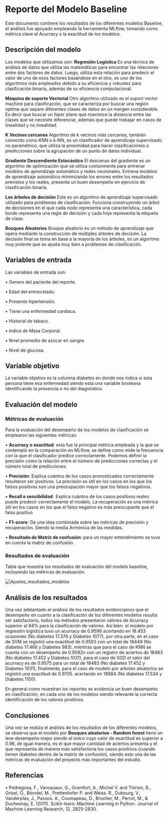 # Reporte del Modelo Baseline

Este documento contiene los resultados de los diferentes modelos Baseline, el análisis fue apoyado empleando la herramienta MLflow, tomando como métrica clave el Acurracy o la exactitud de los modelos.

## Descripción del modelo

Los modelos que utilizamos son:
**Regresión Logística** Es una técnica de análisis de datos que utiliza las matemáticas para encontrar las relaciones entre dos factores de datos. Luego, utiliza esta relación para predecir el valor de uno de esos factores basándose en el otro, es uno de los algoritmos más empleados debido a su eficiencia y robustez para clasificación binaria, además de su eficiencia computacional.

**Maquina de soporte Vectorial** Otro algoritmo utilizado es el suport vector machine para clasificación, que se caracteriza por buscar una región optima que separe diferentes clases de datos en un margen considerable. Es decir que buscar un hiper plano que maximice la distancia entre las clases que se necesite diferenciar, además que puede trabajar en casos de linealidad y no linealidad.

**K Vecinos cercanos** Algoritmo de k vecinos más cercanos, también conocido como KNN o k-NN, es un clasificador de aprendizaje supervisado no paramétrico, que utiliza la proximidad para hacer clasificaciones o predicciones sobre la agrupación de un punto de datos individual.

**Gradiente Descendiente Estocástico** El descenso del gradiente es un algoritmo de optimización que se utiliza comúnmente para entrenar modelos de aprendizaje automático y redes neuronales. Entrena modelos de aprendizaje automático minimizando los errores entre los resultados previstos y los reales, presenta un buen desempeño en ejercicio de clasificación binaria.

**Los árboles de decisión** Este es un algoritmo de aprendizaje supervisado utilizado para problemas de clasificación. Funciona construyendo un árbol de decisiones en el que cada nodo representa una característica, cada borde representa una regla de decisión y cada hoja representa la etiqueta de clase.

**Bosques Aleatorios** Bosque aleatorio es un método de aprendizaje que opera mediante la construcción de múltiples árboles de decisión. La decisión final se toma en base a la mayoría de los árboles, es un algoritmo muy potente que se ajusta muy bien a problemas de clasificación.

## Variables de entrada

Las variables de entrada son:

•	Genero del paciente del reporte.

•	Edad del entrevistado.

•	Presente hipertensión.

•	Tiene una enfermedad cardiaca. 

•	Historial de tabaco.

•	índice de Masa Corporal. 

•	Nivel promedio de azúcar en sangre.

•	Nivel de glucosa.


## Variable objetivo
La variable objetivo es la columna diabetes en donde nos indica si esta persona tiene esa enfermedad siendo esta una variable booleana identificando la presencia o no del diagnóstico.

## Evaluación del modelo

### Métricas de evaluación

Para la evaluación del desempeño de los modelos de clasificación se emplearon las siguientes métricas:

•	**Acurracy o exactitud**: esta fue la principal métrica empleada y la que se contempló en la comparación en MLflow, se define como mide la frecuencia con la que el clasificador predice correctamente. Podemos definir la precisión como la relación entre el número de predicciones correctas y el número total de predicciones.

•	**Precisión**: Explica cuántos de los casos pronosticados correctamente resultaron ser positivos. La precisión es útil en los casos en los que los falsos positivos son una preocupación mayor que los falsos negativos.

•	**Recall o sencibilidad**:  Explica cuántos de los casos positivos reales puede predecir correctamente el modelo. La recuperación es una métrica útil en los casos en los que el falso negativo es más preocupante que el falso positivo

•	**F1-score**: Da una idea combinada sobre las métricas de precisión y recuperación. Siendo la media Armónica de las medidas.

•	**Resultado de Matriz de confusión**: para un mayor entendimiento se tuvo en cuenta la matriz de confusión.

### Resultados de evaluación

Tabla que muestra los resultados de evaluación del modelo baseline, incluyendo las métricas de evaluación.

![Ajustes_resultados_modelos](https://github.com/cris21309/tdsp_template_grupo8/assets/162080075/db0fc289-e21e-4e8f-94e4-1b8c371bb7f4)

## Análisis de los resultados

Una vez adelantado el análisis de los resultados evidenciamos que el desempeño en cuanto a la clasificación de los diferentes modelos resulta ser satisfactorio, todos los métodos presentaron valores de Acurracy superior al 94% para la clasificación de valores.
Así bien. el modelo por regresión logística tuvo un acurracy de 0.9596 acertando en 18.453 ocasiones (No diabetes 17.376 y Diabetes 1077), por otra parte, en el caso de SVM se registró una exactitud de 0.9593 con un total de 18449 (No diabetes 17.466 y Diabetes 983), mientras que para el caso de KNN se cuenta con un desempeño de 0.9592n con un registro de aciertos de 18483 (No diabetes 17.452 y Diabetes 1031), para el caso de SGD el valor del acurracy es de 0.9575 para un total de 18483 (No diabetes 17.452 y Diabetes 1031), finalmente, para el caso de modelo por arboles aleatorios se registró una exactitud de 0.9705. acertando en 18684 (No diabetes 17.534 y Diabetes 1150).

En general como muestran los reportes se evidencia un buen desempeño en clasificación, en cada uno de los modelos siendo relevante la correcta identificación de los valores positivos.

## Conclusiones

Una vez se realiza el análisis de los resultados de los diferentes modelos, se observa que el modelo por **Bosques aleatorios - Random forest** tiene un leve desempeño mejor siendo el único cuyo valor de exactitud es superior a 0.96, de igual manera, es el que mayor cantidad de aciertos presenta y el que representa de manera más satisfactoria los casos positivos (cuando tienen diabetes dentro de la matriz de confusión), siendo esto una de las métricas de evaluación del proyecto más importantes del estudio.

## Referencias

•	Pedregosa, F., Varoquaux, G., Gramfort, A., Michel V. and Thirion, B., Grisel, O., Blondel, M., Prettenhofer P. and Weiss. R., Dubourg, V., Vanderplas, J., Passos. A., Coumapeau, D., Brucher, M., Perrot, M., & Duchesnay, E. (2011). Scikit-learn: Machine Learning in Python. Journal of Machine Learning Research, 12. 2825-2830.

